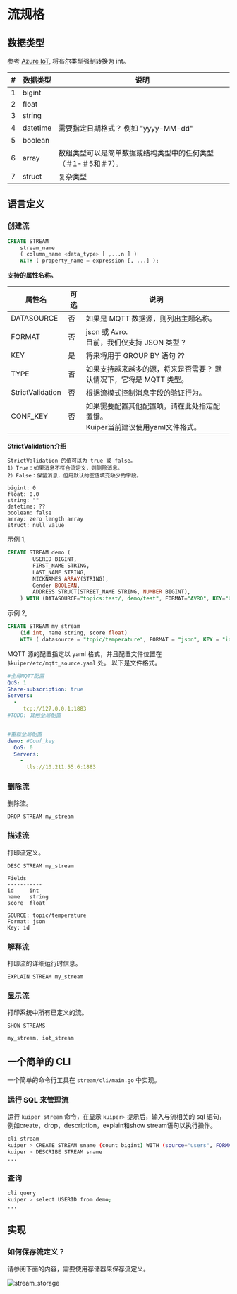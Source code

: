 # 流规格 


## 数据类型

参考 [Azure IoT](https://docs.microsoft.com/en-us/stream-analytics-query/data-types-azure-stream-analytics), 将布尔类型强制转换为 int。

| #    | 数据类型 | 说明                                                         |
| ---- | -------- | ------------------------------------------------------------ |
| 1    | bigint   |                                                              |
| 2    | float    |                                                              |
| 3    | string   |                                                              |
| 4    | datetime | 需要指定日期格式？ 例如 "yyyy-MM-dd"                         |
| 5    | boolean  |                                                              |
| 6    | array    | 数组类型可以是简单数据或结构类型中的任何类型（＃1-＃5和＃7）。 |
| 7    | struct   | 复杂类型                                                     |



## 语言定义

### 创建流

```sql
CREATE STREAM   
    stream_name   
    ( column_name <data_type> [ ,...n ] )
    WITH ( property_name = expression [, ...] );
```

**支持的属性名称。**

| 属性名 | 可选  | 说明                                                |
| ------------- | -------- | ------------------------------------------------------------ |
| DATASOURCE | 否   | 如果是 MQTT 数据源，则列出主题名称。 |
| FORMAT        | 否   | json 或 Avro.<br />目前，我们仅支持 JSON 类型 ? |
| KEY           | 是    | 将来将用于 GROUP BY 语句 ?? |
| TYPE     | 否   | 如果支持越来越多的源，将来是否需要？ 默认情况下，它将是 MQTT 类型。 |
| StrictValidation     | 否    | 根据流模式控制消息字段的验证行为。 |
| CONF_KEY | 否 | 如果需要配置其他配置项，请在此处指定配置键。<br />Kuiper当前建议使用yaml文件格式。 |

**StrictValidation介绍**

``` 
StrictValidation 的值可以为 true 或 false。
1）True：如果消息不符合流定义，则删除消息。
2）False：保留消息，但用默认的空值填充缺少的字段。

bigint: 0
float: 0.0
string: ""
datetime: ??
boolean: false
array: zero length array
struct: null value
```

示例 1,

```sql
CREATE STREAM demo (
		USERID BIGINT,
		FIRST_NAME STRING,
		LAST_NAME STRING,
		NICKNAMES ARRAY(STRING),
		Gender BOOLEAN,
		ADDRESS STRUCT(STREET_NAME STRING, NUMBER BIGINT),
	) WITH (DATASOURCE="topics:test/, demo/test", FORMAT="AVRO", KEY="USERID", CONF_KEY="democonf");
```



示例 2,

```sql
CREATE STREAM my_stream   
    (id int, name string, score float)
    WITH ( datasource = "topic/temperature", FORMAT = "json", KEY = "id");
```



MQTT 源的配置指定以 yaml 格式，并且配置文件位置在`$kuiper/etc/mqtt_source.yaml` 处。 以下是文件格式。

```yaml
#全局MQTT配置
QoS: 1
Share-subscription: true
Servers:
  - 
     tcp://127.0.0.1:1883
#TODO: 其他全局配置


#重载全局配置
demo: #Conf_key
  QoS: 0
  Servers:
    - 
      tls://10.211.55.6:1883


```

### 删除流

删除流。

```
DROP STREAM my_stream
```

### 描述流

打印流定义。

```
DESC STREAM my_stream

Fields
-----------
id     int
name   string
score  float

SOURCE: topic/temperature
Format: json
Key: id
```

### 解释流

打印流的详细运行时信息。

```
EXPLAIN STREAM my_stream
```

### 显示流

打印系统中所有已定义的流。

```
SHOW STREAMS

my_stream, iot_stream
```



## 一个简单的 CLI

一个简单的命令行工具在 `stream/cli/main.go` 中实现。

### 运行 SQL 来管理流

运行 `kuiper stream` 命令，在显示 `kuiper>` 提示后，输入与流相关的 sql 语句，例如create，drop，description，explain和show stream语句以执行操作。

```bash
cli stream
kuiper > CREATE STREAM sname (count bigint) WITH (source="users", FORMAT="AVRO", KEY="USERID")
kuiper > DESCRIBE STREAM sname
...
```


### 查询

```bash
cli query
kuiper > select USERID from demo;
...
```



## 实现

### 如何保存流定义？

请参阅下面的内容，需要使用存储器来保存流定义。

![stream_storage](./resources/stream_storage.png)

